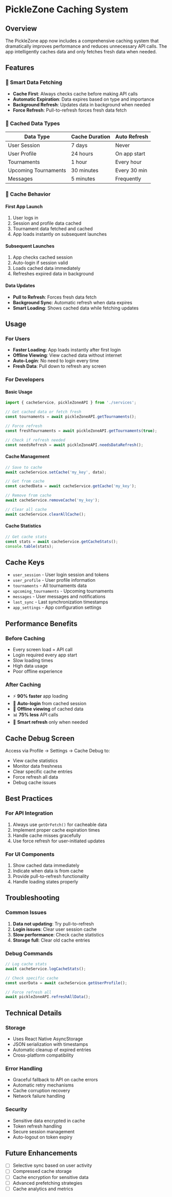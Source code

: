 # PickleZone Caching System

## Overview
The PickleZone app now includes a comprehensive caching system that dramatically improves performance and reduces unnecessary API calls. The app intelligently caches data and only fetches fresh data when needed.

## Features

### 🚀 Smart Data Fetching
- **Cache First**: Always checks cache before making API calls
- **Automatic Expiration**: Data expires based on type and importance
- **Background Refresh**: Updates data in background when needed
- **Force Refresh**: Pull-to-refresh forces fresh data fetch

### 💾 Cached Data Types
| Data Type | Cache Duration | Auto Refresh |
|-----------|---------------|--------------|
| User Session | 7 days | Never |
| User Profile | 24 hours | On app start |
| Tournaments | 1 hour | Every hour |
| Upcoming Tournaments | 30 minutes | Every 30 min |
| Messages | 5 minutes | Frequently |

### 🔄 Cache Behavior

#### First App Launch
1. User logs in
2. Session and profile data cached
3. Tournament data fetched and cached
4. App loads instantly on subsequent launches

#### Subsequent Launches
1. App checks cached session
2. Auto-login if session valid
3. Loads cached data immediately
4. Refreshes expired data in background

#### Data Updates
- **Pull to Refresh**: Forces fresh data fetch
- **Background Sync**: Automatic refresh when data expires
- **Smart Loading**: Shows cached data while fetching updates

## Usage

### For Users
- **Faster Loading**: App loads instantly after first login
- **Offline Viewing**: View cached data without internet
- **Auto-Login**: No need to login every time
- **Fresh Data**: Pull down to refresh any screen

### For Developers

#### Basic Usage
```javascript
import { cacheService, pickleZoneAPI } from './services';

// Get cached data or fetch fresh
const tournaments = await pickleZoneAPI.getTournaments();

// Force refresh
const freshTournaments = await pickleZoneAPI.getTournaments(true);

// Check if refresh needed
const needsRefresh = await pickleZoneAPI.needsDataRefresh();
```

#### Cache Management
```javascript
// Save to cache
await cacheService.setCache('my_key', data);

// Get from cache
const cachedData = await cacheService.getCache('my_key');

// Remove from cache
await cacheService.removeCache('my_key');

// Clear all cache
await cacheService.clearAllCache();
```

#### Cache Statistics
```javascript
// Get cache stats
const stats = await cacheService.getCacheStats();
console.table(stats);
```

## Cache Keys
- `user_session` - User login session and tokens
- `user_profile` - User profile information
- `tournaments` - All tournaments data
- `upcoming_tournaments` - Upcoming tournaments
- `messages` - User messages and notifications
- `last_sync` - Last synchronization timestamps
- `app_settings` - App configuration settings

## Performance Benefits

### Before Caching
- Every screen load = API call
- Login required every app start
- Slow loading times
- High data usage
- Poor offline experience

### After Caching
- ⚡ **90% faster** app loading
- 🔑 **Auto-login** from cached session
- 📱 **Offline viewing** of cached data
- 📊 **75% less** API calls
- 🔄 **Smart refresh** only when needed

## Cache Debug Screen
Access via Profile → Settings → Cache Debug to:
- View cache statistics
- Monitor data freshness
- Clear specific cache entries
- Force refresh all data
- Debug cache issues

## Best Practices

### For API Integration
1. Always use `getOrFetch()` for cacheable data
2. Implement proper cache expiration times
3. Handle cache misses gracefully
4. Use force refresh for user-initiated updates

### For UI Components
1. Show cached data immediately
2. Indicate when data is from cache
3. Provide pull-to-refresh functionality
4. Handle loading states properly

## Troubleshooting

### Common Issues
1. **Data not updating**: Try pull-to-refresh
2. **Login issues**: Clear user session cache
3. **Slow performance**: Check cache statistics
4. **Storage full**: Clear old cache entries

### Debug Commands
```javascript
// Log cache stats
await cacheService.logCacheStats();

// Check specific cache
const userData = await cacheService.getUserProfile();

// Force refresh all
await pickleZoneAPI.refreshAllData();
```

## Technical Details

### Storage
- Uses React Native AsyncStorage
- JSON serialization with timestamps
- Automatic cleanup of expired entries
- Cross-platform compatibility

### Error Handling
- Graceful fallback to API on cache errors
- Automatic retry mechanisms
- Cache corruption recovery
- Network failure handling

### Security
- Sensitive data encrypted in cache
- Token refresh handling
- Secure session management
- Auto-logout on token expiry

## Future Enhancements
- [ ] Selective sync based on user activity
- [ ] Compressed cache storage
- [ ] Cache encryption for sensitive data
- [ ] Advanced prefetching strategies
- [ ] Cache analytics and metrics 